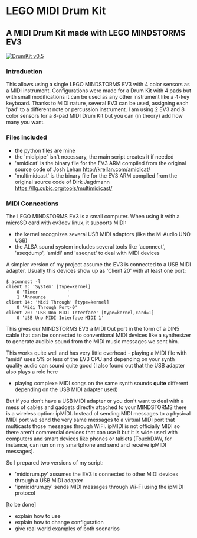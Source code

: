 # LEGO MIDI Drum Kit

## A MIDI Drum Kit made with LEGO MINDSTORMS EV3

[![DrumKit v0.5](https://img.youtube.com/vi/dTuFZ_FHsHQ/0.jpg)](https://www.youtube.com/watch?v=dTuFZ_FHsHQ)

### Introduction

This allows using a single LEGO MINDSTORMS EV3 with 4 color sensors as a MIDI instrument.
Configurations were made for a Drum Kit with 4 pads  but with small modifications it can be used as any other instrument
like a 4-key keyboard.
Thanks to MIDI nature, several EV3 can be used, assigning each 'pad' to a different note or percussion instrument.
I am using 2 EV3 and 8 color sensors for a 8-pad MIDI Drum Kit but you can (in theory) add how many you want.

### Files included
- the python files are mine
- the 'midipipe' isn't necessary, the main script creates it if needed
- 'amidicat' is the binary file for the EV3 ARM compiled from the original source code of Josh Lehan http://krellan.com/amidicat/
- 'multimidcast' is the binary file for the EV3 ARM compiled from the original source code of Dirk Jagdmann https://llg.cubic.org/tools/multimidicast/

### MIDI Connections

The LEGO MINDSTORMS EV3 is a small computer. When using it with a microSD card with ev3dev linux, it supports MIDI:
- the kernel recognizes several USB MIDI adaptors (like the M-Audio UNO USB)
- the ALSA sound system includes several tools like 'aconnect', 'aseqdump', 'amidi' and 'aseqnet' to deal with MIDI devices

A simpler version of my project assume the EV3 is connected to a USB MIDI adapter. Usually this devices show up as 'Client 20'
with at least one port:

```
$ aconnect -l
client 0: 'System' [type=kernel]
    0 'Timer           '
    1 'Announce        '
client 14: 'Midi Through' [type=kernel]
    0 'Midi Through Port-0'
client 20: 'USB Uno MIDI Interface' [type=kernel,card=1]
    0 'USB Uno MIDI Interface MIDI 1'
```

This gives our MINDSTORMS EV3 a MIDI Out port in the form of a DIN5 cable that can be connected to conventional MIDI devices
like a synthesizer to generate audible sound from the MIDI music messages we sent him.

This works quite well and has very little overhead - playing a MIDI file with 'amidi' uses 5% or less of the EV3 CPU and
depending on your synth quality audio can sound quite good (I also found out that the USB adapter also plays a role here
- playing complexe MIDI songs on the same synth sounds **quite** different depending on the USB MIDI adapter used) 

But if you don't have a USB MIDI adapter or you don't want to deal with a mess of cables and gadgets directly attached to your
MINDSTORMS there is a wireless option: ipMIDI. Instead of sending MIDI messages to a physical MIDI port we send the very same
messages to a virtual MIDI port that multicasts those messages through WiFi. ipMIDI is not officially MIDI so there aren't commercial 
devices that can use it but it is wide used with computers and smart devices like phones or tablets (TouchDAW, for instance, can run 
on my smartphone and send and receive ipMIDI messages).

So I prepared two versions of my script:

- 'mididrum.py' assumes the EV3 is connected to other MIDI devices through a USB MIDI adapter
- 'ipmididrum.py' sends MIDI messages through Wi-Fi using the ipMIDI protocol

[to be done]
- explain how to use
- explain how to change configuration
- give real world examples of both scenarios
